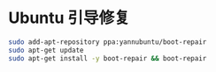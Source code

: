 # Ubuntu 引导修复

```sh
sudo add-apt-repository ppa:yannubuntu/boot-repair
sudo apt-get update
sudo apt-get install -y boot-repair && boot-repair
```
